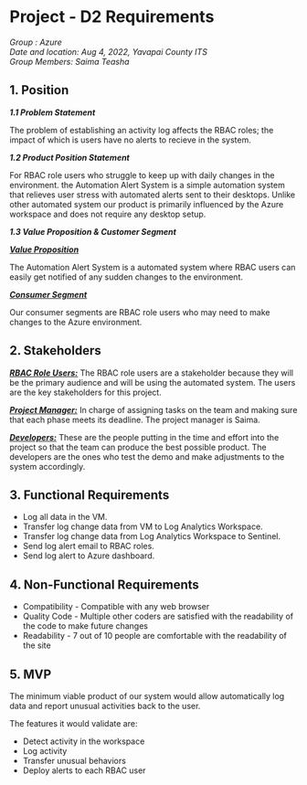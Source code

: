 # Project - D2 Requirements

_Group : Azure\
Date and location: Aug 4, 2022, Yavapai County ITS\
Group Members: Saima Teasha_

## 1. Position 

***1.1 Problem Statement***

The problem of establishing an activity log affects the RBAC roles; the impact of which is users have no alerts to recieve in the system.

***1.2 Product Position Statement***

For RBAC role users who struggle to keep up with daily changes in the environment. the Automation Alert System is a simple automation system that relieves user stress with automated alerts sent to their desktops. Unlike other automated system our product is primarily influenced by the Azure workspace and does not require any desktop setup.  

***1.3 Value Proposition & Customer Segment***

<ins>***Value Proposition***</ins>

 The Automation Alert System is a automated system where RBAC users can easily get notified of any sudden changes to the environment.

<ins>***Consumer Segment***</ins>

Our consumer segments are RBAC role users who may need to make changes to the Azure environment.

## 2. Stakeholders
<ins>***RBAC Role Users:***</ins>
The RBAC role users are a stakeholder because they will be the primary audience and will be using the automated system. The users are the key stakeholders for this project.

<ins>***Project Manager:***</ins>
In charge of assigning tasks on the team and making sure that each phase meets its deadline. The project manager is Saima.  

<ins>***Developers:***</ins>
These are the people putting in the time and effort into the project so that the team can produce the best possible product. The developers are the ones who test the demo and make adjustments to the system accordingly.

## 3. Functional Requirements 
 - Log all data in the VM.
 - Transfer log change data from VM to Log Analytics Workspace.
 - Transfer log change data from Log Analytics Workspace to Sentinel.
 - Send log alert email to RBAC roles.
 - Send log alert to Azure dashboard.

## 4. Non-Functional Requirements
- Compatibility - Compatible with any web browser
- Quality Code - Multiple other coders are satisfied with the readability of the code to make future changes
- Readability - 7 out of 10 people are comfortable with the readability of the site


## 5. MVP
The minimum viable product of our system would allow automatically log data and report unusual activities back to the user.

The features it would validate are:
- Detect activity in the workspace 
- Log activity
- Transfer unusual behaviors 
- Deploy alerts to each RBAC user
